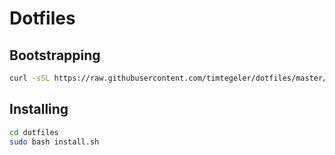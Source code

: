 # Dotfiles

## Bootstrapping
```sh
curl -sSL https://raw.githubusercontent.com/timtegeler/dotfiles/master/bootstrap.sh | sh
```

## Installing
```sh
cd dotfiles
sudo bash install.sh
```
